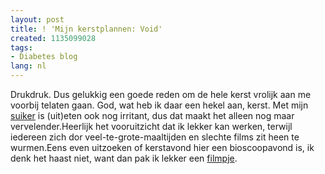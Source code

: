```yaml
---
layout: post
title: ! 'Mijn kerstplannen: Void'
created: 1135099028
tags:
- Diabetes blog
lang: nl
---
```

Drukdruk. Dus gelukkig een goede reden om de hele kerst vrolijk aan me voorbij telaten gaan. God, wat heb ik daar een hekel aan, kerst. Met mijn [suiker](/taxonomy/term/22) is (uit)eten ook nog irritant, dus dat maakt het alleen nog maar vervelender.Heerlijk het vooruitzicht dat ik lekker kan werken, terwijl iedereen zich dor veel-te-grote-maaltijden en slechte films zit heen te wurmen.Eens even uitzoeken of kerstavond hier een bioscoopavond is, ik denk het haast niet, want dan pak ik lekker een [filmpje](http://imdb.com/title/tt0363771/). 

